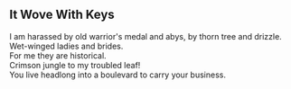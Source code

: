 It Wove With Keys
-----------------
I am harassed by old warrior's medal and abys, by thorn tree and drizzle.  
Wet-winged ladies and brides.  
For me they are historical.  
Crimson jungle to my troubled leaf!  
You live headlong into a boulevard to carry your business.  
